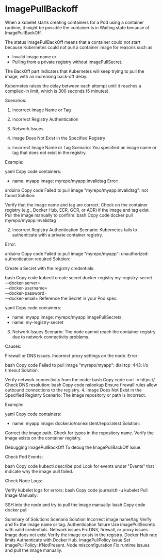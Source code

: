 # ImagePullBackoff

When a kubelet starts creating containers for a Pod using a container runtime, it might be possible the container is in Waiting state because of ImagePullBackOff.

The status ImagePullBackOff means that a container could not start because Kubernetes could not pull a container image for reasons such as 

- Invalid image name or 
- Pulling from a private registry without imagePullSecret. 

The BackOff part indicates that Kubernetes will keep trying to pull the image, with an increasing back-off delay.

Kubernetes raises the delay between each attempt until it reaches a compiled-in limit, which is 300 seconds (5 minutes).

Scenarios:
1. Incorrect Image Name or Tag
2. Incorrect Registry Authentication
3. Network Issues
4. Image Does Not Exist in the Specified Registry


1. Incorrect Image Name or Tag
Scenario: You specified an image name or tag that does not exist in the registry.

Example:

yaml
Copy code
containers:
  - name: myapp
    image: myrepo/myapp:invalidtag
Error:

arduino
Copy code
Failed to pull image "myrepo/myapp:invalidtag": not found
Solution:

Verify that the image name and tag are correct.
Check on the container registry (e.g., Docker Hub, ECR, GCR, or ACR) if the image and tag exist.
Pull the image manually to confirm:
bash
Copy code
docker pull myrepo/myapp:invalidtag





2. Incorrect Registry Authentication
Scenario: Kubernetes fails to authenticate with a private container registry.

Error:

arduino
Copy code
Failed to pull image "myrepo/myapp": unauthorized: authentication required
Solution:

Create a Secret with the registry credentials:

bash
Copy code
kubectl create secret docker-registry my-registry-secret \
    --docker-server=<registry-url> \
    --docker-username=<username> \
    --docker-password=<password> \
    --docker-email=<email>
Reference the Secret in your Pod spec:

yaml
Copy code
containers:
  - name: myapp
    image: myrepo/myapp
imagePullSecrets:
  - name: my-registry-secret

3. Network Issues
Scenario: The node cannot reach the container registry due to network connectivity problems.

Causes:

Firewall or DNS issues.
Incorrect proxy settings on the node.
Error:

bash
Copy code
Failed to pull image "myrepo/myapp": dial tcp <ip>:443: i/o timeout
Solution:

Verify network connectivity from the node:
bash
Copy code
curl -v https://<registry-url>
Check DNS resolution:
bash
Copy code
nslookup <registry-url>
Ensure firewall rules allow outbound connections to the registry.
4. Image Does Not Exist in the Specified Registry
Scenario: The image repository or path is incorrect.

Example:

yaml
Copy code
containers:
  - name: myapp
    image: docker.io/nonexistent/repo:latest
Solution:

Correct the image path.
Check for typos in the repository name.
Verify the image exists on the container registry.


Debugging ImagePullBackOff
To debug the ImagePullBackOff issue:

Check Pod Events:

bash
Copy code
kubectl describe pod <pod-name>
Look for events under "Events" that indicate why the image pull failed.

Check Node Logs:

Verify kubelet logs for errors:
bash
Copy code
journalctl -u kubelet
Pull Image Manually:

SSH into the node and try to pull the image manually:
bash
Copy code
docker pull <image>


Summary of Solutions
Scenario	                 Solution
Incorrect image name/tag	 Verify and fix the image name or tag.
Authentication failure	   Use imagePullSecrets with valid credentials.
Network issues	           Fix DNS, firewall, or proxy issues.
Image does not exist	     Verify the image exists in the registry.
Docker Hub rate limits	   Authenticate with Docker Hub.
ImagePullPolicy issue	     Set imagePullPolicy: IfNotPresent.
Node misconfiguration	     Fix runtime issues and pull the image manually.
